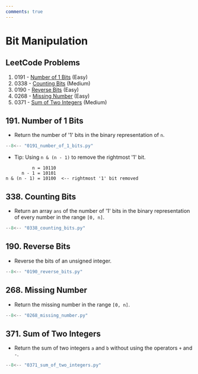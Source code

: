 ```yaml
---
comments: true
---
```


# Bit Manipulation

## LeetCode Problems

1. 0191 - [Number of 1 Bits](https://leetcode.com/problems/number-of-1-bits/) (Easy)
2. 0338 - [Counting Bits](https://leetcode.com/problems/counting-bits/) (Medium)
3. 0190 - [Reverse Bits](https://leetcode.com/problems/reverse-bits/) (Easy)
4. 0268 - [Missing Number](https://leetcode.com/problems/missing-number/) (Easy)
5. 0371 - [Sum of Two Integers](https://leetcode.com/problems/sum-of-two-integers/) (Medium)

## 191. Number of 1 Bits

-   Return the number of '1' bits in the binary representation of `n`.

```python
--8<-- "0191_number_of_1_bits.py"
```

-   Tip: Using `n & (n - 1)` to remove the rightmost '1' bit.

```
          n = 10110
      n - 1 = 10101
n & (n - 1) = 10100  <-- rightmost '1' bit removed
```

## 338. Counting Bits

-   Return an array `ans` of the number of '1' bits in the binary representation of every number in the range `[0, n]`.

```python
--8<-- "0338_counting_bits.py"
```

## 190. Reverse Bits

-   Reverse the bits of an unsigned integer.

```python
--8<-- "0190_reverse_bits.py"
```

## 268. Missing Number

-   Return the missing number in the range `[0, n]`.

```python
--8<-- "0268_missing_number.py"
```

## 371. Sum of Two Integers

-   Return the sum of two integers `a` and `b` without using the operators `+` and `-`.

```python
--8<-- "0371_sum_of_two_integers.py"
```

